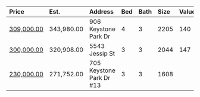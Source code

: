 | Price                                                                                                  | Est.       | Address                  | Bed | Bath | Size | Value | Days | Lot  | Year | HOA | Open      |
| :----------------------------------------------------------------------------------------------------- | :--------- | :----------------------- | :-- | :--- | :--- | :---- | :--- | :--- | :--- | :-- | :-------- |
| [309,000.00](https://www.movoto.com/home/906-keystone-park-dr-morrisville-nc-27560-413_2338505)        | 343,980.00 | 906 Keystone Park Dr     | 4   | 3    | 2205 | 140   | 3    | 4182 | 2012 | 30  |           |
| [300,000.00](https://www.movoto.com/home/5543-jessip-st-morrisville-nc-27560-413_2338843)              | 320,908.00 | 5543 Jessip St           | 3   | 3    | 2044 | 147   | New  | 2570 | 2016 | 143 | Open 8/29 |
| [230,000.00](https://www.movoto.com/home/705-keystone-park-dr-apt-13-morrisville-nc-27560-413_2338228) | 271,752.00 | 705 Keystone Park Dr #13 | 3   | 3    | 1608 |       |      |      |      |     |           |